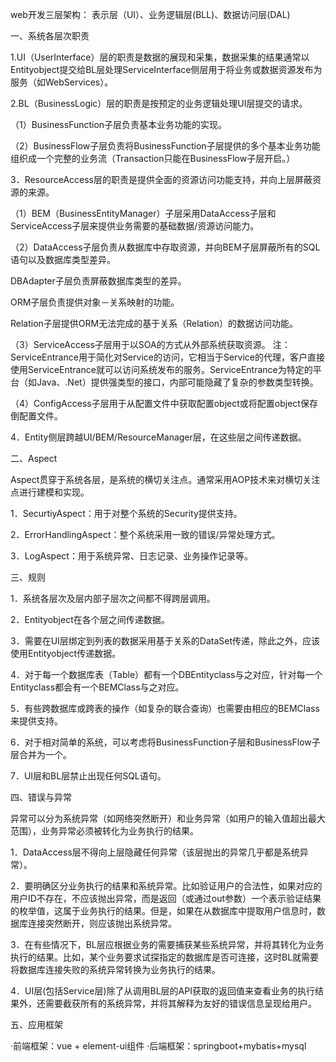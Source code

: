 web开发三层架构：
   表示层（UI）、业务逻辑层(BLL)、数据访问层(DAL)

一、系统各层次职责

1.UI（UserInterface）层的职责是数据的展现和采集，数据采集的结果通常以Entityobject提交给BL层处理ServiceInterface侧层用于将业务或数据资源发布为服务（如WebServices）。

2.BL（BusinessLogic）层的职责是按预定的业务逻辑处理UI层提交的请求。

（1）BusinessFunction子层负责基本业务功能的实现。

（2）BusinessFlow子层负责将BusinessFunction子层提供的多个基本业务功能组织成一个完整的业务流（Transaction只能在BusinessFlow子层开启。）

3．ResourceAccess层的职责是提供全面的资源访问功能支持，并向上层屏蔽资源的来源。

（1）BEM（BusinessEntityManager）子层采用DataAccess子层和ServiceAccess子层来提供业务需要的基础数据/资源访问能力。

（2）DataAccess子层负责从数据库中存取资源，并向BEM子层屏蔽所有的SQL语句以及数据库类型差异。

DBAdapter子层负责屏蔽数据库类型的差异。

ORM子层负责提供对象－关系映射的功能。

Relation子层提供ORM无法完成的基于关系（Relation）的数据访问功能。

（3）ServiceAccess子层用于以SOA的方式从外部系统获取资源。
   注：ServiceEntrance用于简化对Service的访问，它相当于Service的代理，客户直接使用ServiceEntrance就可以访问系统发布的服务。ServiceEntrance为特定的平台（如Java、.Net）提供强类型的接口，内部可能隐藏了复杂的参数类型转换。

（4）ConfigAccess子层用于从配置文件中获取配置object或将配置object保存倒配置文件。

4．Entity侧层跨越UI/BEM/ResourceManager层，在这些层之间传递数据。


二、Aspect

Aspect贯穿于系统各层，是系统的横切关注点。通常采用AOP技术来对横切关注点进行建模和实现。

1．SecurtiyAspect：用于对整个系统的Security提供支持。

2．ErrorHandlingAspect：整个系统采用一致的错误/异常处理方式。

3．LogAspect：用于系统异常、日志记录、业务操作记录等。


三、规则

1．系统各层次及层内部子层次之间都不得跨层调用。

2．Entityobject在各个层之间传递数据。

3．需要在UI层绑定到列表的数据采用基于关系的DataSet传递，除此之外，应该使用Entityobject传递数据。

4．对于每一个数据库表（Table）都有一个DBEntityclass与之对应，针对每一个Entityclass都会有一个BEMClass与之对应。

5．有些跨数据库或跨表的操作（如复杂的联合查询）也需要由相应的BEMClass来提供支持。

6．对于相对简单的系统，可以考虑将BusinessFunction子层和BusinessFlow子层合并为一个。

7．UI层和BL层禁止出现任何SQL语句。


四、错误与异常

异常可以分为系统异常（如网络突然断开）和业务异常（如用户的输入值超出最大范围），业务异常必须被转化为业务执行的结果。

1．DataAccess层不得向上层隐藏任何异常（该层抛出的异常几乎都是系统异常）。

2．要明确区分业务执行的结果和系统异常。比如验证用户的合法性，如果对应的用户ID不存在，不应该抛出异常，而是返回（或通过out参数）一个表示验证结果的枚举值，这属于业务执行的结果。但是，如果在从数据库中提取用户信息时，数据库连接突然断开，则应该抛出系统异常。

3．在有些情况下，BL层应根据业务的需要捕获某些系统异常，并将其转化为业务执行的结果。比如，某个业务要求试探指定的数据库是否可连接，这时BL就需要将数据库连接失败的系统异常转换为业务执行的结果。

4．UI层(包括Service层)除了从调用BL层的API获取的返回值来查看业务的执行结果外，还需要截获所有的系统异常，并将其解释为友好的错误信息呈现给用户。


五、应用框架

·前端框架：vue + element-ui组件
·后端框架：springboot+mybatis+mysql


 
